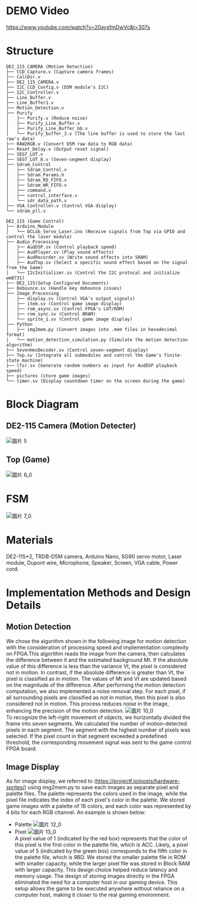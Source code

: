 # DEMO Video
https://www.youtube.com/watch?v=20aysfmDwVc&t=307s
# Structure
```
DE2_115_CAMERA (Motion Detection)
├── CCD_Capture.v (Capture camera frames)
├── CalcDir.v
├── DE2_115_CAMERA.v
├── I2C_CCD_Config.v (D5M module's I2C)
├── I2C_Controller.v
├── Line_Buffer.v
├── Line_Buffer1.v
├── Motion_Detection.v
├── Purify
│   ├── Purify.v (Reduce noise)
│   ├── Purify_Line_Buffer.v
│   ├── Purify_Line_Buffer_bb.v
│   └── Purify_buffer_3.v (The line buffer is used to store the last row's data)
├── RAW2RGB.v (Convert D5M raw data to RGB data)
├── Reset_Delay.v (Output reset signal)
├── SEG7_LUT.v
├── SEG7_LUT_8.v (Seven-segment display)
├── Sdram_Control
│   ├── Sdram_Control.v
│   ├── Sdram_Params.h
│   ├── Sdram_RD_FIFO.v
│   ├── Sdram_WR_FIFO.v
│   ├── command.v
│   ├── control_interface.v
│   └── sdr_data_path.v
├── VGA_Controller.v (Control VGA display)
└── sdram_pll.v
```
```
DE2_115 (Game Control)
├── Arduino_Module
│   └── DCLab_Servo_Laser.ino (Receive signals from Top via GPIO and control the laser module)
├── Audio_Processing
│   ├── AudDSP.sv (Control playback speed)
│   ├── AudPlayer.sv (Play sound effects)
│   ├── AudRecorder.sv (Write sound effects into SRAM)
│   ├── AudTop.sv (Select a specific sound effect based on the signal from the Game)
│   └── I2cInitializer.sv (Control the I2C protocal and initialize wm8731)
├── DE2_115(Setup Configured Documents)
├── Debounce.sv (Handle key debounce issues)
├── Image_Processing
│   ├── display.sv (Control VGA's output signals)
│   ├── item.sv (Control game image display)
│   ├── rom_async.sv (Control FPGA's LUT/ROM)
│   ├── rom_sync.sv (Control BRAM)
│   └── sprite_1.sv (Control game image display)
├── Python
│   ├── img2mem.py (Convert images into .mem files in hexadecimal format)
│   └── motion_detection_simulation.py (Simulate the motion detection algorithm)
├── SevenHexDecoder.sv (Control seven-segment display)
├── Top.sv (Integrate all submodules and control the Game's finite-state machine)
├── lfsr.sv (Generate random numbers as input for AudDSP playback speed)
├── pictures (store game images)
└── timer.sv (Display countdown timer on the screen during the game)
```
# Block Diagram
## DE2-115 Camera (Motion Detecter)
   ![圖片 5](https://github.com/peterwu-1031/de2-115/assets/56571300/38c26dd5-05a7-4639-bfb6-0bfaa90f53d1)
## Top (Game)
   ![圖片 6_0](https://github.com/peterwu-1031/de2-115/assets/56571300/9d0b8ac6-ca37-4ba7-996e-93176d67b516)
# FSM
![圖片 7_0](https://github.com/peterwu-1031/de2-115/assets/56571300/a6981605-7fdb-4662-9c31-41e69150d750)
# Materials
DE2-115*2, TRDB-D5M camera, Arduino Nano, SG90 servo motor, Laser module, Dupont wire, Microphone, Speaker, Screen, VGA cable, Power cord.
# Implementation Methods and Design Details
## Motion Detection
We chose the algorithm shown in the following image for motion detection with the consideration of processing speed and implementation complexity on FPGA.This algorithm reads the image from the camera, then calculates the difference between it and the estimated background Mt. If the absolute value of this difference is less than the variance Vt, the pixel is considered not in motion. In contrast, if the absolute difference is greater than Vt, the pixel is classified as in motion. The values of Mt and Vt are updated based on the magnitude of the difference. After performing the motion detection computation, we also implemented a noise removal step. For each pixel, if all surrounding pixels are classified as not in motion, then this pixel is also considered not in motion. This process reduces noise in the image, enhancing the precision of the motion detection.
![圖片 10_0](https://github.com/peterwu-1031/de2-115/assets/56571300/8480dcd4-4b60-4a62-9aa0-3b426b50c4dd) <br>
To recognize the left-right movement of objects, we horizontally divided the frame into seven segments. We calculated the number of motion-detected pixels in each segment. The segment with the highest number of pixels was selected. If the pixel count in that segment exceeded a predefined threshold, the corresponding movement signal was sent to the game control FPGA board.
## Image Display
As for image display, we referred to (https://projectf.io/posts/hardware-sprites/) using
img2mem.py to save each images as separate pixel and palette files. The palette represents the colors used in the image, while the pixel file indicates the index of each pixel's color in the palette. We stored game images with a palette of 16 colors, and each color was represented by 4 bits for each RGB channel. An example is shown below:
* Palette
![圖片 12_0](https://github.com/peterwu-1031/de2-115/assets/56571300/8d0040e1-db6b-4297-aff5-54efc68914bf)
* Pixel
![圖片 13_0](https://github.com/peterwu-1031/de2-115/assets/56571300/f8cf3bdc-3c47-475f-a89e-2f4df48031de) <br>
A pixel value of 1 (indicated by the red box) represents that the color of this pixel is the first color in the palette file, which is ACC. Likely, a pixel value of 5 (indicated by the green box) corresponds to the fifth color in the palette file, which is 9BD. We stored the smaller palette file in ROM with smaller capacity, while the larger pixel file was stored in Block RAM with larger capacity. This design choice helped reduce latency and memory usage. The design of storing images directly in the FPGA eliminated the need for a computer host in our gaming device. This setup allows the game to be executed anywhere without reliance on a computer host, making it closer to the real gaming environment.
